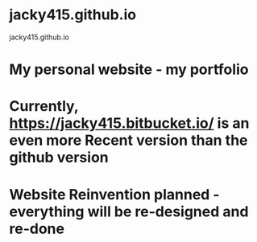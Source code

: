 # jacky415.github.io
jacky415.github.io

# My personal website - my portfolio
# Currently, https://jacky415.bitbucket.io/ is an even more Recent version than the github version
# Website Reinvention planned - everything will be re-designed and re-done
